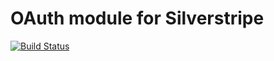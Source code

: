 OAuth module for Silverstripe
=============================

[![Build Status](https://travis-ci.org/notthatbad/silverstripe-rest-api-oauth.svg)](https://travis-ci.org/notthatbad/silverstripe-rest-api-oauth)